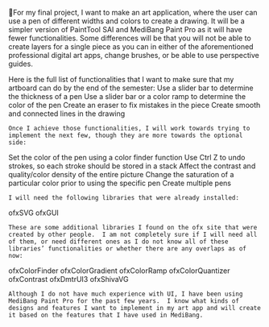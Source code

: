 For my final project, I want to make an art application, where the user can use a pen of different widths and colors to create a drawing.  It will be a simpler version of PaintTool SAI and MediBang Paint Pro as it will have fewer functionalities.  Some differences will be that you will not be able to create layers for a single piece as you can in either of the aforementioned professional digital art apps, change brushes, or be able to use perspective guides. 

Here is the full list of functionalities that I want to make sure that my artboard can do by the end of the semester:
Use a slider bar to determine the thickness of a pen
Use a slider bar or a color ramp to determine the color of the pen
Create an eraser to fix mistakes in the piece
Create smooth and connected lines in the drawing

	Once I achieve those functionalities, I will work towards trying to implement the next few, though they are more towards the optional side:
Set the color of the pen using a color finder function
Use Ctrl Z to undo strokes, so each stroke should be stored in a stack
Affect the contrast and quality/color density of the entire picture
Change the saturation of a particular color prior to using the specific pen
Create multiple pens

	I will need the following libraries that were already installed:
ofxSVG
ofxGUI

	These are some additional libraries I found on the ofx site that were created by other people.  I am not completely sure if I will need all of them, or need different ones as I do not know all of these libraries’ functionalities or whether there are any overlaps as of now:
ofxColorFinder
ofxColorGradient
ofxColorRamp
ofxColorQuantizer
ofxContrast
ofxDmtrUI3
ofxShivaVG

	Although I do not have much experience with UI, I have been using MediBang Paint Pro for the past few years.  I know what kinds of designs and features I want to implement in my art app and will create it based on the features that I have used in MediBang.  

